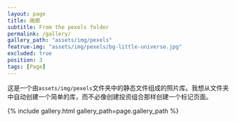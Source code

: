 ```yaml
---
layout: page
title: 画廊
subtitle: From the pexels folder
permalink: /gallery/
gallery_path: "assets/img/pexels"
featrue-img: "assets/img/pexels/bg-little-universe.jpg"
excluded: true
position: 3
tags: [Page]
---
```


这是一个由`assets/img/pexels`文件夹中的静态文件组成的照片库。我想从文件夹中自动创建一个简单的库，而不必像创建投资组合那样创建一个标记页面。


{% include gallery.html gallery_path=page.gallery_path %}
